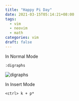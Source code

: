 ```yaml
---
title: "Happy Pi Day"
date: 2021-03-15T05:14:21+08:00
tags:
  - vim
  - neovim
  - math
categories: vim
draft: false
---
```


In Normal Mode

```text
:digraphs
```

![digraphs](/posts/2021-03-15/digraphs.png)


In Insert Mode

```
<ctrl> k + p*
```
